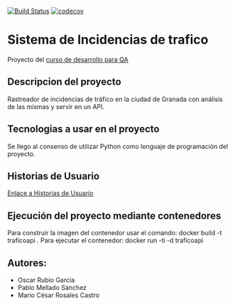 [![Build Status](https://travis-ci.org/Seminario-PGPI/Proyecto-Trafico.svg?branch=master)](https://travis-ci.org/Seminario-PGPI/Proyecto-Trafico)
[![codecov](https://codecov.io/gh/Seminario-PGPI/Proyecto-Trafico/branch/master/graph/badge.svg)](https://codecov.io/gh/Seminario-PGPI/Proyecto-Trafico)

# Sistema de Incidencias de trafico

Proyecto del [curso de desarrollo para QA](https://jj.github.io/curso-tdd)

## Descripcion del proyecto

Rastreador de incidencias de tráfico en la ciudad de Granada con análisis de las mismas y servir en un API.

## Tecnologias a usar en el proyecto

Se llego al consenso de utilizar Python como lenguaje de programación del proyecto.

## Historias de Usuario

[Enlace a Historias de Usuario]( https://github.com/Seminario-PGPI/Seminario-PGA/blob/master/HistoriasUsuario.md )

## Ejecución del proyecto mediante contenedores

Para construir la imagen del contenedor usar el comando:
docker build -t traficoapi .
Para ejecutar el contenedor:
docker run -ti -d traficoapi

## Autores:

 * Oscar Rubio García
 * Pablo Mellado Sánchez
 * Mario César Rosales Castro
 
